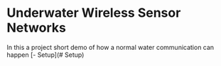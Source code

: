  # Underwater Wireless Sensor Networks
 In this a project short demo of how a normal water communication can happen
 [- Setup](# Setup)
